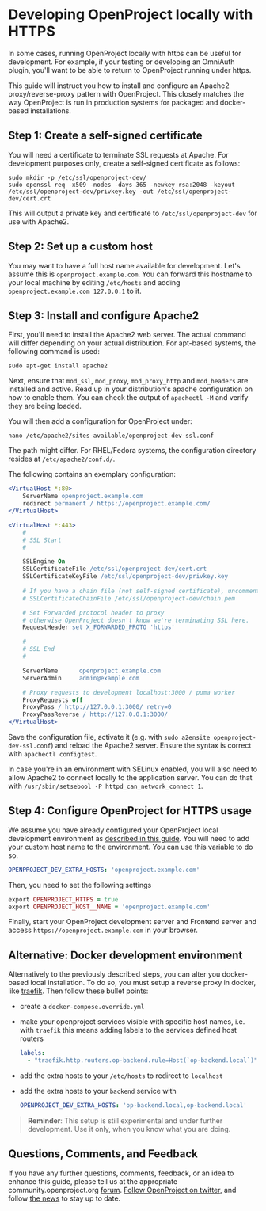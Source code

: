 # Developing OpenProject locally with HTTPS

In some cases, running OpenProject locally with https can be useful for development. For example, if your testing or
developing an OmniAuth plugin, you'll want to be able to return to OpenProject running under https.

This guide will instruct you how to install and configure an Apache2 proxy/reverse-proxy pattern with OpenProject. This
closely matches the way OpenProject is run in production systems for packaged and docker-based installations.

## Step 1: Create a self-signed certificate

You will need a certificate to terminate SSL requests at Apache. For development purposes only, create a self-signed
certificate as follows:

```shell
sudo mkdir -p /etc/ssl/openproject-dev/
sudo openssl req -x509 -nodes -days 365 -newkey rsa:2048 -keyout /etc/ssl/openproject-dev/privkey.key -out /etc/ssl/openproject-dev/cert.crt
```

This will output a private key and certificate to `/etc/ssl/openproject-dev` for use with Apache2.

## Step 2: Set up a custom host

You may want to have a full host name available for development. Let's assume this is `openproject.example.com`. You can
forward this hostname to your local machine by editing `/etc/hosts` and adding `openproject.example.com 127.0.0.1` to
it.

## Step 3: Install and configure Apache2

First, you'll need to install the Apache2 web server. The actual command will differ depending on your actual
distribution. For apt-based systems, the following command is used:

```shell
sudo apt-get install apache2
```

Next, ensure that `mod_ssl`, `mod_proxy`, `mod_proxy_http` and `mod_headers` are installed and active. Read up in your
distribution's apache configuration on how to enable them. You can check the output of `apachectl -M` and verify they
are being loaded.

You will then add a configuration for OpenProject under:

```shell
nano /etc/apache2/sites-available/openproject-dev-ssl.conf
```

The path might differ. For RHEL/Fedora systems, the configuration directory resides at `/etc/apache2/conf.d/`.

The following contains an exemplary configuration:

```apache
<VirtualHost *:80>
    ServerName openproject.example.com
    redirect permanent / https://openproject.example.com/
</VirtualHost>

<VirtualHost *:443>
    #
    # SSL Start
    #

    SSLEngine On
    SSLCertificateFile /etc/ssl/openproject-dev/cert.crt
    SSLCertificateKeyFile /etc/ssl/openproject-dev/privkey.key
    
    # If you have a chain file (not self-signed certificate), uncomment this
    # SSLCertificateChainFile /etc/ssl/openproject-dev/chain.pem

    # Set Forwarded protocol header to proxy
    # otherwise OpenProject doesn't know we're terminating SSL here.
    RequestHeader set X_FORWARDED_PROTO 'https'

    #
    # SSL End
    #

    ServerName      openproject.example.com
    ServerAdmin     admin@example.com

    # Proxy requests to development localhost:3000 / puma worker
    ProxyRequests off
    ProxyPass / http://127.0.0.1:3000/ retry=0
    ProxyPassReverse / http://127.0.0.1:3000/
</VirtualHost>

```

Save the configuration file, activate it (e.g. with `sudo a2ensite openproject-dev-ssl.conf`) and reload the Apache2
server. Ensure the syntax is correct with `apachectl configtest`.

In case you're in an environment with SELinux enabled, you will also need to allow Apache2 to connect locally to the
application server. You can do that with `/usr/sbin/setsebool -P httpd_can_network_connect 1`.

## Step 4: Configure OpenProject for HTTPS usage

We assume you have already configured your OpenProject local development environment
as [described in this guide](../development-environment-ubuntu). You will need to add your custom host name
to the environment. You can use this variable to do so.

```yaml
OPENPROJECT_DEV_EXTRA_HOSTS: 'openproject.example.com'
```

Then, you need to set the following settings

```ruby
export OPENPROJECT_HTTPS = true
export OPENPROJECT_HOST__NAME = 'openproject.example.com'
```

Finally, start your OpenProject development server and Frontend server and access `https://openproject.example.com` in
your browser.

## Alternative: Docker development environment

Alternatively to the previously described steps, you can alter you docker-based local installation. To do so, you must
setup a reverse proxy in docker, like [traefik](https://traefik.io/). Then follow these bullet points:

- create a `docker-compose.override.yml`
- make your openproject services visible with specific host names, i.e. with `traefik` this means adding labels to the
  services defined host routers

  ```yaml
  labels:
    - "traefik.http.routers.op-backend.rule=Host(`op-backend.local`)"
  ```

- add the extra hosts to your `/etc/hosts` to redirect to `localhost`
- add the extra hosts to your `backend` service with

  ```yaml
  OPENPROJECT_DEV_EXTRA_HOSTS: 'op-backend.local,op-backend.local'
  ```

> **Reminder**:
  This setup is still experimental and under further development. Use it only, when you know what you are doing.

## Questions, Comments, and Feedback

If you have any further questions, comments, feedback, or an idea to enhance this guide, please tell us at the
appropriate community.openproject.org [forum](https://community.openproject.org/projects/openproject/boards/9).
[Follow OpenProject on twitter](https://twitter.com/openproject), and
follow [the news](https://www.openproject.org/blog) to stay up to date.
